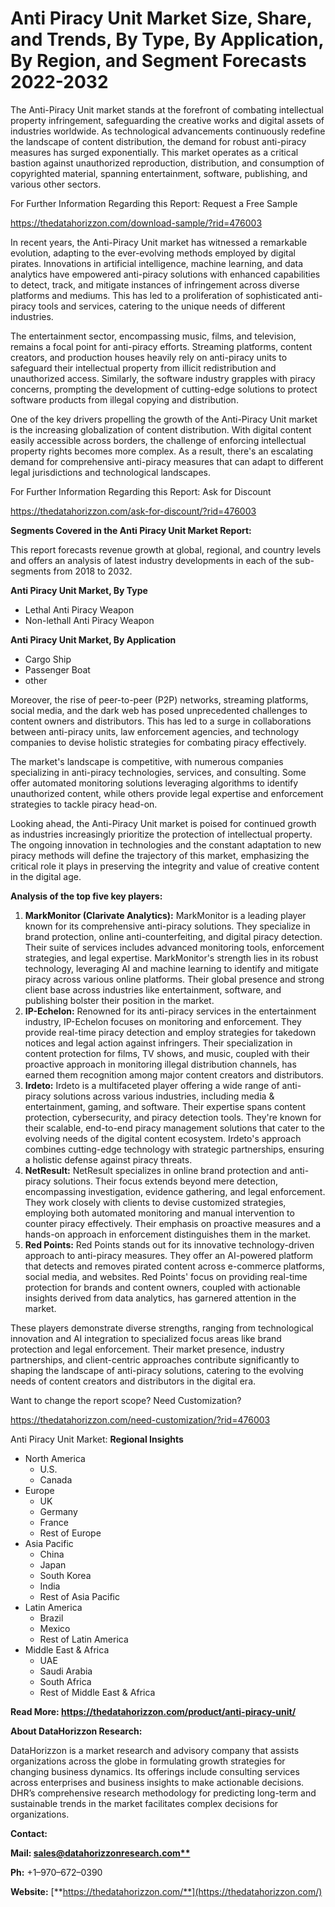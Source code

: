﻿# **Anti Piracy Unit Market Size, Share, and Trends, By Type, By Application, By Region, and Segment Forecasts 2022-2032**

The Anti-Piracy Unit market stands at the forefront of combating intellectual property infringement, safeguarding the creative works and digital assets of industries worldwide. As technological advancements continuously redefine the landscape of content distribution, the demand for robust anti-piracy measures has surged exponentially. This market operates as a critical bastion against unauthorized reproduction, distribution, and consumption of copyrighted material, spanning entertainment, software, publishing, and various other sectors.

For Further Information Regarding this Report: Request a Free Sample

<https://thedatahorizzon.com/download-sample/?rid=476003>

In recent years, the Anti-Piracy Unit market has witnessed a remarkable evolution, adapting to the ever-evolving methods employed by digital pirates. Innovations in artificial intelligence, machine learning, and data analytics have empowered anti-piracy solutions with enhanced capabilities to detect, track, and mitigate instances of infringement across diverse platforms and mediums. This has led to a proliferation of sophisticated anti-piracy tools and services, catering to the unique needs of different industries.

The entertainment sector, encompassing music, films, and television, remains a focal point for anti-piracy efforts. Streaming platforms, content creators, and production houses heavily rely on anti-piracy units to safeguard their intellectual property from illicit redistribution and unauthorized access. Similarly, the software industry grapples with piracy concerns, prompting the development of cutting-edge solutions to protect software products from illegal copying and distribution.

One of the key drivers propelling the growth of the Anti-Piracy Unit market is the increasing globalization of content distribution. With digital content easily accessible across borders, the challenge of enforcing intellectual property rights becomes more complex. As a result, there's an escalating demand for comprehensive anti-piracy measures that can adapt to different legal jurisdictions and technological landscapes.

For Further Information Regarding this Report: Ask for Discount

<https://thedatahorizzon.com/ask-for-discount/?rid=476003>

**Segments Covered in the Anti Piracy Unit Market Report:**

This report forecasts revenue growth at global, regional, and country levels and offers an analysis of latest industry developments in each of the sub-segments from 2018 to 2032.

**Anti Piracy Unit Market, By Type**

- Lethal Anti Piracy Weapon
- Non-lethall Anti Piracy Weapon

**Anti Piracy Unit Market, By Application**

- Cargo Ship
- Passenger Boat
- other

Moreover, the rise of peer-to-peer (P2P) networks, streaming platforms, social media, and the dark web has posed unprecedented challenges to content owners and distributors. This has led to a surge in collaborations between anti-piracy units, law enforcement agencies, and technology companies to devise holistic strategies for combating piracy effectively.

The market's landscape is competitive, with numerous companies specializing in anti-piracy technologies, services, and consulting. Some offer automated monitoring solutions leveraging algorithms to identify unauthorized content, while others provide legal expertise and enforcement strategies to tackle piracy head-on.

Looking ahead, the Anti-Piracy Unit market is poised for continued growth as industries increasingly prioritize the protection of intellectual property. The ongoing innovation in technologies and the constant adaptation to new piracy methods will define the trajectory of this market, emphasizing the critical role it plays in preserving the integrity and value of creative content in the digital age.



**Analysis of the top five key players:**

1. **MarkMonitor (Clarivate Analytics):** MarkMonitor is a leading player known for its comprehensive anti-piracy solutions. They specialize in brand protection, online anti-counterfeiting, and digital piracy detection. Their suite of services includes advanced monitoring tools, enforcement strategies, and legal expertise. MarkMonitor's strength lies in its robust technology, leveraging AI and machine learning to identify and mitigate piracy across various online platforms. Their global presence and strong client base across industries like entertainment, software, and publishing bolster their position in the market.
1. **IP-Echelon:** Renowned for its anti-piracy services in the entertainment industry, IP-Echelon focuses on monitoring and enforcement. They provide real-time piracy detection and employ strategies for takedown notices and legal action against infringers. Their specialization in content protection for films, TV shows, and music, coupled with their proactive approach in monitoring illegal distribution channels, has earned them recognition among major content creators and distributors.
1. **Irdeto:** Irdeto is a multifaceted player offering a wide range of anti-piracy solutions across various industries, including media & entertainment, gaming, and software. Their expertise spans content protection, cybersecurity, and piracy detection tools. They're known for their scalable, end-to-end piracy management solutions that cater to the evolving needs of the digital content ecosystem. Irdeto's approach combines cutting-edge technology with strategic partnerships, ensuring a holistic defense against piracy threats.
1. **NetResult:** NetResult specializes in online brand protection and anti-piracy solutions. Their focus extends beyond mere detection, encompassing investigation, evidence gathering, and legal enforcement. They work closely with clients to devise customized strategies, employing both automated monitoring and manual intervention to counter piracy effectively. Their emphasis on proactive measures and a hands-on approach in enforcement distinguishes them in the market.
1. **Red Points:** Red Points stands out for its innovative technology-driven approach to anti-piracy measures. They offer an AI-powered platform that detects and removes pirated content across e-commerce platforms, social media, and websites. Red Points' focus on providing real-time protection for brands and content owners, coupled with actionable insights derived from data analytics, has garnered attention in the market.

These players demonstrate diverse strengths, ranging from technological innovation and AI integration to specialized focus areas like brand protection and legal enforcement. Their market presence, industry partnerships, and client-centric approaches contribute significantly to shaping the landscape of anti-piracy solutions, catering to the evolving needs of content creators and distributors in the digital era.



Want to change the report scope? Need Customization?

<https://thedatahorizzon.com/need-customization/?rid=476003>

Anti Piracy Unit Market: **Regional Insights**

- North America
  - U.S.
  - Canada
- Europe
  - UK
  - Germany
  - France
  - Rest of Europe
- Asia Pacific
  - China
  - Japan
  - South Korea
  - India
  - Rest of Asia Pacific
- Latin America
  - Brazil
  - Mexico
  - Rest of Latin America
- Middle East & Africa
  - UAE
  - Saudi Arabia
  - South Africa
  - Rest of Middle East & Africa

**Read More: https://thedatahorizzon.com/product/anti-piracy-unit/**

**About DataHorizzon Research:**

DataHorizzon is a market research and advisory company that assists organizations across the globe in formulating growth strategies for changing business dynamics. Its offerings include consulting services across enterprises and business insights to make actionable decisions. DHR’s comprehensive research methodology for predicting long-term and sustainable trends in the market facilitates complex decisions for organizations.

**Contact:**

**Mail: [sales@datahorizzonresearch.com**](mailto:sales@datahorizzonresearch.com)**

**Ph:** +1–970–672–0390

**Website:** [**https://thedatahorizzon.com/**](https://thedatahorizzon.com/)


